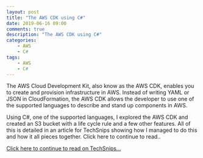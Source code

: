 ```yaml
---
layout: post
title: "The AWS CDK using C#"
date: 2019-06-16 09:00
comments: true
description: "The AWS CDK using C#"
categories:
    - AWS
    - C#
tags:
    - AWS
    - C#
---
```


The AWS Cloud Development Kit, also know as the AWS CDK, enables you to create and provision infrastructure in AWS. Instead of writing YAML or JSON in CloudFormation, the AWS CDK allows the developer to use one of the supported languages to describe and stand up components in AWS.  

 Using C#, one of the supported languages, I explored the AWS CDK and created an S3 bucket with a life cycle rule and a few other features. All of this is detailed in an article for TechSnips showing how I managed to do this and how it all pieces together. Click here to continue to read..

[Click here to continue to read on TechSnips...](https://blog.techsnips.io/the-aws-cdk-using-c/)
